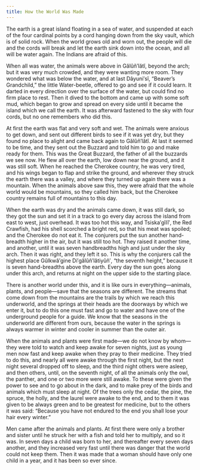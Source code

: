 ```yaml
---
title: How the World Was Made
---
```


The earth is a great island floating in a sea of water, and suspended at each of the four cardinal points by a cord hanging down from the sky vault, which is of solid rock. When the world grows old and worn out, the people will die and the cords will break and let the earth sink down into the ocean, and all will be water again. The Indians are afraid of this.

When all was water, the animals were above in Gălûñ′lătĭ, beyond the arch; but it was very much crowded, and they were wanting more room. They wondered what was below the water, and at last Dâyuni′sĭ, “Beaver’s Grandchild,” the little Water-beetle, offered to go and see if it could learn. It darted in every direction over the surface of the water, but could find no firm place to rest. Then it dived to the bottom and came up with some soft mud, which began to grow and spread on every side until it became the island which we call the earth. It was afterward fastened to the sky with four cords, but no one remembers who did this.

At first the earth was flat and very soft and wet. The animals were anxious to get down, and sent out different birds to see if it was yet dry, but they found no place to alight and came back again to Gălûñ′lătĭ. At last it seemed to be time, and they sent out the Buzzard and told him to go and make ready for them. This was the Great Buzzard, the father of all the buzzards we see now. He flew all over the earth, low down near the ground, and it was still soft. When he reached the Cherokee country, he was very tired, and his wings began to flap and strike the ground, and wherever they struck the earth there was a valley, and where they turned up again there was a mountain. When the animals above saw this, they were afraid that the whole world would be mountains, so they called him back, but the Cherokee country remains full of mountains to this day.

When the earth was dry and the animals came down, it was still dark, so they got the sun and set it in a track to go every day across the island from east to west, just overhead. It was too hot this way, and Tsiska′gĭlĭ′, the Red Crawfish, had his shell scorched a bright red, so that his meat was spoiled; and the Cherokee do not eat it. The conjurers put the sun another hand-breadth higher in the air, but it was still too hot. They raised it another time, and another, until it was seven handbreadths high and just under the sky arch. Then it was right, and they left it so. This is why the conjurers call the highest place Gûlkwâ′gine Di′gălûñ′lătiyûñ′, “the seventh height,” because it is seven hand-breadths above the earth. Every day the sun goes along under this arch, and returns at night on the upper side to the starting place.

There is another world under this, and it is like ours in everything—animals, plants, and people—save that the seasons are different. The streams that come down from the mountains are the trails by which we reach this underworld, and the springs at their heads are the doorways by which we enter it, but to do this one must fast and go to water and have one of the underground people for a guide. We know that the seasons in the underworld are different from ours, because the water in the springs is always warmer in winter and cooler in summer than the outer air.

When the animals and plants were first made—we do not know by whom—they were told to watch and keep awake for seven nights, just as young men now fast and keep awake when they pray to their medicine. They tried to do this, and nearly all were awake through the first night, but the next night several dropped off to sleep, and the third night others were asleep, and then others, until, on the seventh night, of all the animals only the owl, the panther, and one or two more were still awake. To these were given the power to see and to go about in the dark, and to make prey of the birds and animals which must sleep at night. Of the trees only the cedar, the pine, the spruce, the holly, and the laurel were awake to the end, and to them it was given to be always green and to be greatest for medicine, but to the others it was said: “Because you have not endured to the end you shall lose your hair every winter.”

Men came after the animals and plants. At first there were only a brother and sister until he struck her with a fish and told her to multiply, and so it was. In seven days a child was born to her, and thereafter every seven days another, and they increased very fast until there was danger that the world could not keep them. Then it was made that a woman should have only one child in a year, and it has been so ever since.
